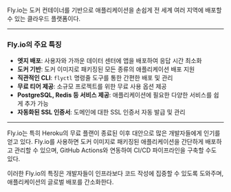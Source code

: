 <p>Fly.io는 도커 컨테이너를 기반으로 애플리케이션을 손쉽게 전 세계 여러 지역에 배포할 수 있는 클라우드 플랫폼이다.</p>
<hr />
<h3 id="flyio의-주요-특징">Fly.io의 주요 특징</h3>
<ul>
<li><strong>엣지 배포</strong>: 사용자와 가까운 데이터 센터에 앱을 배포하여 응답 시간 최소화</li>
<li><strong>도커 기반</strong>: 도커 이미지로 패키징된 모든 종류의 애플리케이션 배포 지원</li>
<li><strong>직관적인 CLI</strong>: <code>flyctl</code> 명령줄 도구를 통한 간편한 배포 및 관리</li>
<li><strong>무료 티어 제공</strong>: 소규모 프로젝트를 위한 무료 사용 옵션 제공</li>
<li><strong>PostgreSQL, Redis 등 서비스 제공</strong>: 애플리케이션에 필요한 다양한 서비스를 쉽게 추가 가능</li>
<li><strong>자동화된 SSL 인증서</strong>: 도메인에 대한 SSL 인증서 자동 발급 및 관리</li>
</ul>
<hr />
<p>Fly.io는 특히 Heroku의 무료 플랜이 종료된 이후 대안으로 많은 개발자들에게 인기를 얻고 있다. Fly.io를 사용하면 도커 이미지로 패키징된 애플리케이션을 간단하게 배포하고 관리할 수 있으며, GitHub Actions와 연동하여 CI/CD 파이프라인을 구축할 수도 있다.</p>
<p>이러한 Fly.io의 특징은 개발자들이 인프라보다 코드 작성에 집중할 수 있도록 도와주며, 애플리케이션의 글로벌 배포를 간소화한다.</p>